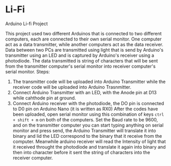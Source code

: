 # Li-Fi
Arduino Li-fi Project

This project used two different Arduinos that is connected to two different computers, each are connected to their own serial monitor. One computer act as a data transmitter, while another computers act as the data receiver. Data between two PCs are transmitted using light that is send by Arduino's transmitter using an LED and is captured by Arduino's  receiver using a photodiode.
The data transmitted is string of characters that will be sent from the transmitter computer's serial monitor into receiver computer's serial monitor.
Steps: 
1. The transmitter code will be uploaded into Arduino Transmitter while the receiver code will be uploaded into Arduino Trasnmitter.
2. Connect Arduino Transmitter with an LED, with the Anode pin at D13 while cahthode pin at ground.
3. Connect Arduino receiver with the photodiode, the DO pin is connected to D0 pin on Arduino Nano (it is written as RX0)
After the codes have been uploaded, open serial monitor using this combination of keys `ctrl + shift + m` on both of the computers. 
Set the Baud rate to be 9600, and on the transmitter computer you can start typing anything on serial monitor and press send, the Arduino Transmitter will translate it into binary and lid the LED correspond to the binary that it receive from  the computer. Meanwhile arduino receiver will read the Intensity of light that it received throught the photodiode and translate it again into binary and then into character before it sent the string of characters into the receiver computer.
